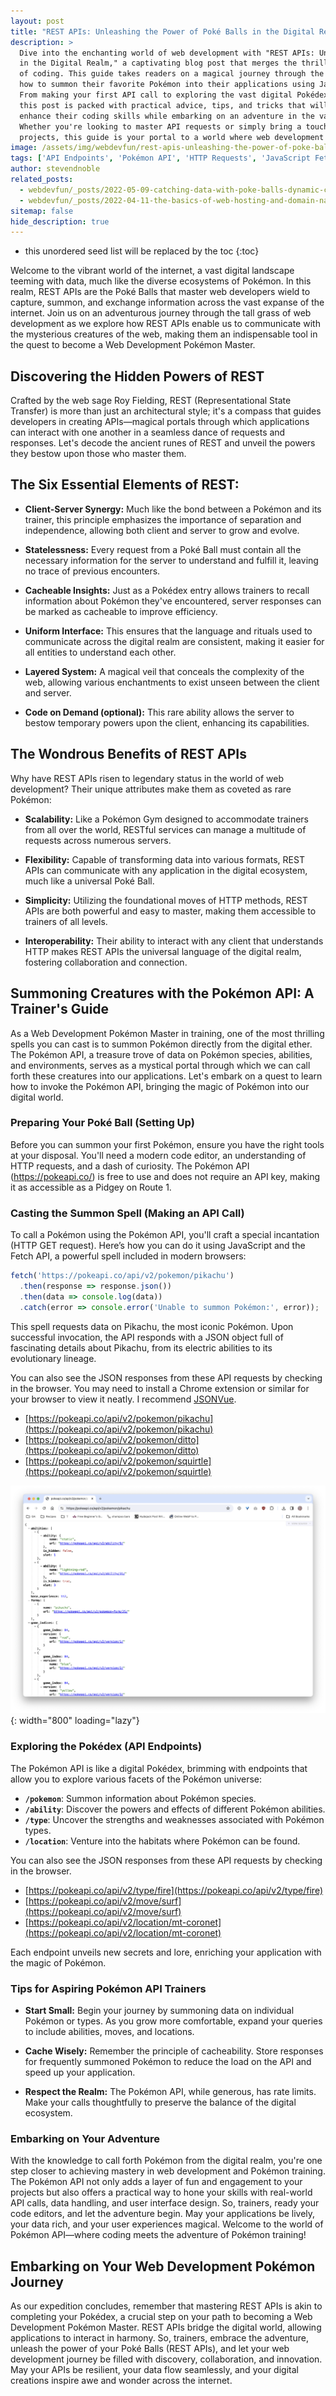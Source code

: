 ```yaml
---
layout: post
title: "REST APIs: Unleashing the Power of Poké Balls in the Digital Realm"
description: >
  Dive into the enchanting world of web development with "REST APIs: Unleashing the Power of Poké Balls
  in the Digital Realm," a captivating blog post that merges the thrill of Pokémon training with the art
  of coding. This guide takes readers on a magical journey through the Pokémon API, teaching them
  how to summon their favorite Pokémon into their applications using JavaScript and the Fetch API.
  From making your first API call to exploring the vast digital Pokédex provided by the Pokémon API,
  this post is packed with practical advice, tips, and tricks that will help budding developers
  enhance their coding skills while embarking on an adventure in the vast universe of Pokémon.
  Whether you're looking to master API requests or simply bring a touch of Pokémon magic to your
  projects, this guide is your portal to a world where web development meets Pokémon mastery.
image: /assets/img/webdevfun/rest-apis-unleashing-the-power-of-poke-balls-in-the-digital-realm.jpg
tags: ['API Endpoints', 'Pokémon API', 'HTTP Requests', 'JavaScript Fetch API', 'API Calls']
author: stevendnoble
related_posts:
  - webdevfun/_posts/2022-05-09-catching-data-with-poke-balls-dynamic-content-with-html-templating-and-the-pokeapi.md
  - webdevfun/_posts/2022-04-11-the-basics-of-web-hosting-and-domain-names.md
sitemap: false
hide_description: true
---
```


* this unordered seed list will be replaced by the toc
{:toc}

Welcome to the vibrant world of the internet, a vast digital landscape teeming with data, much like the diverse ecosystems of Pokémon. In this realm, REST APIs are the Poké Balls that master web developers wield to capture, summon, and exchange information across the vast expanse of the internet. Join us on an adventurous journey through the tall grass of web development as we explore how REST APIs enable us to communicate with the mysterious creatures of the web, making them an indispensable tool in the quest to become a Web Development Pokémon Master.

## Discovering the Hidden Powers of REST

Crafted by the web sage Roy Fielding, REST (Representational State Transfer) is more than just an architectural style; it's a compass that guides developers in creating APIs—magical portals through which applications can interact with one another in a seamless dance of requests and responses. Let's decode the ancient runes of REST and unveil the powers they bestow upon those who master them.

## The Six Essential Elements of REST:

* **Client-Server Synergy:** Much like the bond between a Pokémon and its trainer, this principle emphasizes the importance of separation and independence, allowing both client and server to grow and evolve.

* **Statelessness:** Every request from a Poké Ball must contain all the necessary information for the server to understand and fulfill it, leaving no trace of previous encounters.

* **Cacheable Insights:** Just as a Pokédex entry allows trainers to recall information about Pokémon they've encountered, server responses can be marked as cacheable to improve efficiency.

* **Uniform Interface:** This ensures that the language and rituals used to communicate across the digital realm are consistent, making it easier for all entities to understand each other.

* **Layered System:** A magical veil that conceals the complexity of the web, allowing various enchantments to exist unseen between the client and server.

* **Code on Demand (optional):** This rare ability allows the server to bestow temporary powers upon the client, enhancing its capabilities.

## The Wondrous Benefits of REST APIs

Why have REST APIs risen to legendary status in the world of web development? Their unique attributes make them as coveted as rare Pokémon:

* **Scalability:** Like a Pokémon Gym designed to accommodate trainers from all over the world, RESTful services can manage a multitude of requests across numerous servers.

* **Flexibility:** Capable of transforming data into various formats, REST APIs can communicate with any application in the digital ecosystem, much like a universal Poké Ball.

* **Simplicity:** Utilizing the foundational moves of HTTP methods, REST APIs are both powerful and easy to master, making them accessible to trainers of all levels.

* **Interoperability:** Their ability to interact with any client that understands HTTP makes REST APIs the universal language of the digital realm, fostering collaboration and connection.

## Summoning Creatures with the Pokémon API: A Trainer's Guide

As a Web Development Pokémon Master in training, one of the most thrilling spells you can cast is to summon Pokémon directly from the digital ether. The Pokémon API, a treasure trove of data on Pokémon species, abilities, and environments, serves as a mystical portal through which we can call forth these creatures into our applications. Let's embark on a quest to learn how to invoke the Pokémon API, bringing the magic of Pokémon into our digital world.

### Preparing Your Poké Ball (Setting Up)

Before you can summon your first Pokémon, ensure you have the right tools at your disposal. You'll need a modern code editor, an understanding of HTTP requests, and a dash of curiosity. The Pokémon API (https://pokeapi.co/) is free to use and does not require an API key, making it as accessible as a Pidgey on Route 1.

### Casting the Summon Spell (Making an API Call)

To call a Pokémon using the Pokémon API, you'll craft a special incantation (HTTP GET request). Here’s how you can do it using JavaScript and the Fetch API, a powerful spell included in modern browsers:

~~~javascript
fetch('https://pokeapi.co/api/v2/pokemon/pikachu')
  .then(response => response.json())
  .then(data => console.log(data))
  .catch(error => console.error('Unable to summon Pokémon:', error));
~~~

This spell requests data on Pikachu, the most iconic Pokémon. Upon successful invocation, the API responds with a JSON object full of fascinating details about Pikachu, from its electric abilities to its evolutionary lineage.

You can also see the JSON responses from these API requests by checking in the browser. You may need to install a Chrome extension or similar for your browser to view it neatly. I recommend [JSONVue](https://chromewebstore.google.com/detail/jsonvue/chklaanhfefbnpoihckbnefhakgolnmc).

* [https://pokeapi.co/api/v2/pokemon/pikachu](https://pokeapi.co/api/v2/pokemon/pikachu)
* [https://pokeapi.co/api/v2/pokemon/ditto](https://pokeapi.co/api/v2/pokemon/ditto)
* [https://pokeapi.co/api/v2/pokemon/squirtle](https://pokeapi.co/api/v2/pokemon/squirtle)

![PokeAPI Results for Pikachu](/assets/img/webdevfun/pokemon/pikachu.png){: width="800" loading="lazy"}

### Exploring the Pokédex (API Endpoints)

The Pokémon API is like a digital Pokédex, brimming with endpoints that allow you to explore various facets of the Pokémon universe:

* **`/pokemon`**: Summon information about Pokémon species.
* **`/ability`**: Discover the powers and effects of different Pokémon abilities.
* **`/type`**: Uncover the strengths and weaknesses associated with Pokémon types.
* **`/location`**: Venture into the habitats where Pokémon can be found.

You can also see the JSON responses from these API requests by checking in the browser.

* [https://pokeapi.co/api/v2/type/fire](https://pokeapi.co/api/v2/type/fire)
* [https://pokeapi.co/api/v2/move/surf](https://pokeapi.co/api/v2/move/surf)
* [https://pokeapi.co/api/v2/location/mt-coronet](https://pokeapi.co/api/v2/location/mt-coronet)

Each endpoint unveils new secrets and lore, enriching your application with the magic of Pokémon.

### Tips for Aspiring Pokémon API Trainers

* **Start Small:** Begin your journey by summoning data on individual Pokémon or types. As you grow more comfortable, expand your queries to include abilities, moves, and locations.

* **Cache Wisely:** Remember the principle of cacheability. Store responses for frequently summoned Pokémon to reduce the load on the API and speed up your application.

* **Respect the Realm:** The Pokémon API, while generous, has rate limits. Make your calls thoughtfully to preserve the balance of the digital ecosystem.

### Embarking on Your Adventure

With the knowledge to call forth Pokémon from the digital realm, you're one step closer to achieving mastery in web development and Pokémon training. The Pokémon API not only adds a layer of fun and engagement to your projects but also offers a practical way to hone your skills with real-world API calls, data handling, and user interface design. So, trainers, ready your code editors, and let the adventure begin. May your applications be lively, your data rich, and your user experiences magical. Welcome to the world of Pokémon API—where coding meets the adventure of Pokémon training!

## Embarking on Your Web Development Pokémon Journey
As our expedition concludes, remember that mastering REST APIs is akin to completing your Pokédex, a crucial step on your path to becoming a Web Development Pokémon Master. REST APIs bridge the digital world, allowing applications to interact in harmony. So, trainers, embrace the adventure, unleash the power of your Poké Balls (REST APIs), and let your web development journey be filled with discovery, collaboration, and innovation. May your APIs be resilient, your data flow seamlessly, and your digital creations inspire awe and wonder across the internet.